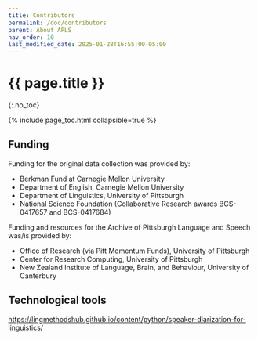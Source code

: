 ```yaml
---
title: Contributors
permalink: /doc/contributors
parent: About APLS
nav_order: 10
last_modified_date: 2025-01-28T16:55:00-05:00
---
```


# {{ page.title }}
{:.no_toc}

{% include page_toc.html collapsible=true %}


## Funding

Funding for the original data collection was provided by:

- Berkman Fund at Carnegie Mellon University
- Department of English, Carnegie Mellon University
- Department of Linguistics, University of Pittsburgh
- National Science Foundation (Collaborative Research awards BCS-0417657 and BCS-0417684)

Funding and resources for the Archive of Pittsburgh Language and Speech was/is provided by:

- Office of Research (via Pitt Momentum Funds), University of Pittsburgh
- Center for Research Computing, University of Pittsburgh
- New Zealand Institute of Language, Brain, and Behaviour, University of Canterbury


## Technological tools

https://lingmethodshub.github.io/content/python/speaker-diarization-for-linguistics/
